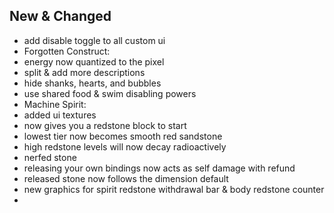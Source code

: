 ## New & Changed
- add disable toggle to all custom ui
- Forgotten Construct:
 - energy now quantized to the pixel
 - split & add more descriptions
 - hide shanks, hearts, and bubbles
 - use shared food & swim disabling powers
- Machine Spirit:
 - added ui textures
 - now gives you a redstone block to start
 - lowest tier now becomes smooth red sandstone
 - high redstone levels will now decay radioactively
 - nerfed stone
 - releasing your own bindings now acts as self damage with refund
 - released stone now follows the dimension default
 - new graphics for spirit redstone withdrawal bar & body redstone counter
 - 
